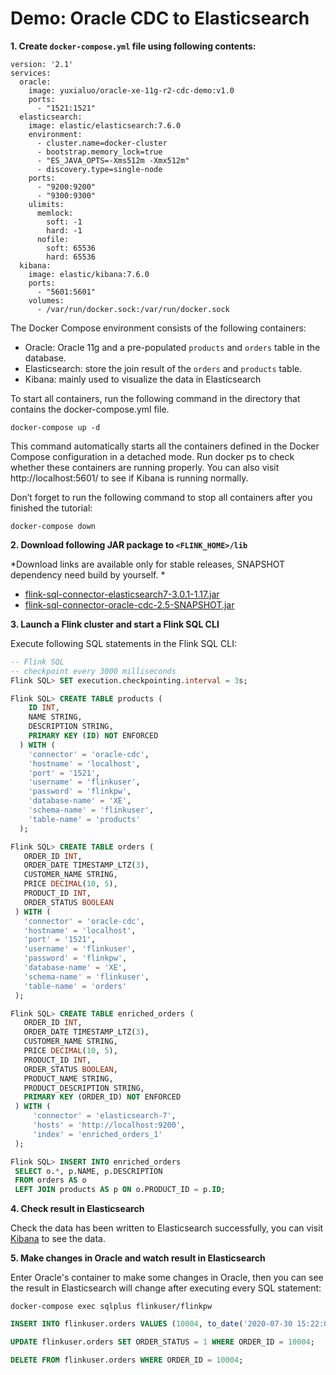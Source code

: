 # Demo: Oracle CDC to Elasticsearch

**1. Create `docker-compose.yml` file using following contents:**

```
version: '2.1'
services:
  oracle:
    image: yuxialuo/oracle-xe-11g-r2-cdc-demo:v1.0
    ports:
      - "1521:1521"
  elasticsearch:
    image: elastic/elasticsearch:7.6.0
    environment:
      - cluster.name=docker-cluster
      - bootstrap.memory_lock=true
      - "ES_JAVA_OPTS=-Xms512m -Xmx512m"
      - discovery.type=single-node
    ports:
      - "9200:9200"
      - "9300:9300"
    ulimits:
      memlock:
        soft: -1
        hard: -1
      nofile:
        soft: 65536
        hard: 65536
  kibana:
    image: elastic/kibana:7.6.0
    ports:
      - "5601:5601"
    volumes:
      - /var/run/docker.sock:/var/run/docker.sock
```
The Docker Compose environment consists of the following containers:
- Oracle: Oracle 11g and a pre-populated `products` and `orders` table in the database.
- Elasticsearch: store the join result of the `orders` and `products` table.
- Kibana: mainly used to visualize the data in Elasticsearch

To start all containers, run the following command in the directory that contains the docker-compose.yml file.
```shell
docker-compose up -d
```
This command automatically starts all the containers defined in the Docker Compose configuration in a detached mode. 
Run docker ps to check whether these containers are running properly. You can also visit http://localhost:5601/ to see if Kibana is running normally.

Don’t forget to run the following command to stop all containers after you finished the tutorial:
```shell
docker-compose down
```

**2. Download following JAR package to `<FLINK_HOME>/lib`**

*Download links are available only for stable releases, SNAPSHOT dependency need build by yourself. *

- [flink-sql-connector-elasticsearch7-3.0.1-1.17.jar](https://repo.maven.apache.org/maven2/org/apache/flink/flink-sql-connector-elasticsearch7/3.0.1-1.17/flink-sql-connector-elasticsearch7-3.0.1-1.17.jar)
- [flink-sql-connector-oracle-cdc-2.5-SNAPSHOT.jar](https://repo1.maven.org/maven2/com/ververica/flink-sql-connector-oracle-cdc/2.5-SNAPSHOT/flink-sql-connector-oracle-cdc-2.5-SNAPSHOT.jar)

**3. Launch a Flink cluster and start a Flink SQL CLI**

Execute following SQL statements in the Flink SQL CLI:

```sql
-- Flink SQL
-- checkpoint every 3000 milliseconds                       
Flink SQL> SET execution.checkpointing.interval = 3s;

Flink SQL> CREATE TABLE products (
    ID INT,
    NAME STRING,
    DESCRIPTION STRING,
    PRIMARY KEY (ID) NOT ENFORCED
  ) WITH (
    'connector' = 'oracle-cdc',
    'hostname' = 'localhost',
    'port' = '1521',
    'username' = 'flinkuser',
    'password' = 'flinkpw',
    'database-name' = 'XE',
    'schema-name' = 'flinkuser',  
    'table-name' = 'products'
  );

Flink SQL> CREATE TABLE orders (
   ORDER_ID INT,
   ORDER_DATE TIMESTAMP_LTZ(3),
   CUSTOMER_NAME STRING,
   PRICE DECIMAL(10, 5),
   PRODUCT_ID INT,
   ORDER_STATUS BOOLEAN
 ) WITH (
   'connector' = 'oracle-cdc',
   'hostname' = 'localhost',
   'port' = '1521',
   'username' = 'flinkuser',
   'password' = 'flinkpw',
   'database-name' = 'XE',
   'schema-name' = 'flinkuser',  
   'table-name' = 'orders'
 );

Flink SQL> CREATE TABLE enriched_orders (
   ORDER_ID INT,
   ORDER_DATE TIMESTAMP_LTZ(3),
   CUSTOMER_NAME STRING,
   PRICE DECIMAL(10, 5),
   PRODUCT_ID INT,
   ORDER_STATUS BOOLEAN,
   PRODUCT_NAME STRING,
   PRODUCT_DESCRIPTION STRING,
   PRIMARY KEY (ORDER_ID) NOT ENFORCED
 ) WITH (
     'connector' = 'elasticsearch-7',
     'hosts' = 'http://localhost:9200',
     'index' = 'enriched_orders_1'
 );

Flink SQL> INSERT INTO enriched_orders
 SELECT o.*, p.NAME, p.DESCRIPTION
 FROM orders AS o
 LEFT JOIN products AS p ON o.PRODUCT_ID = p.ID;
```

**4. Check result in Elasticsearch**

Check the data has been written to Elasticsearch successfully, you can visit [Kibana](http://localhost:5601/) to see the data.

**5. Make changes in Oracle and watch result in Elasticsearch**

Enter Oracle's container to make some changes in Oracle, then you can see the result in Elasticsearch will change after executing every SQL statement:

```shell
docker-compose exec sqlplus flinkuser/flinkpw
```

```sql
INSERT INTO flinkuser.orders VALUES (10004, to_date('2020-07-30 15:22:00', 'yyyy-mm-dd hh24:mi:ss'), 'Jark', 29.71, 104, 0);

UPDATE flinkuser.orders SET ORDER_STATUS = 1 WHERE ORDER_ID = 10004;

DELETE FROM flinkuser.orders WHERE ORDER_ID = 10004;
```